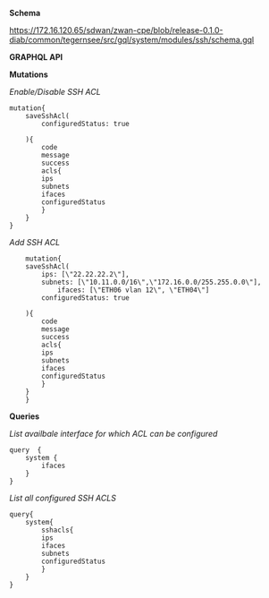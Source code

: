 **Schema**

https://172.16.120.65/sdwan/zwan-cpe/blob/release-0.1.0-diab/common/tegernsee/src/gql/system/modules/ssh/schema.gql

**GRAPHQL API**

**Mutations**

*Enable/Disable SSH ACL*

    mutation{
        saveSshAcl(
            configuredStatus: true
        
        ){
            code
            message
            success
            acls{
            ips
            subnets
            ifaces
            configuredStatus
            }
        }
    }

*Add SSH ACL*

        mutation{
        saveSshAcl(
            ips: [\"22.22.22.2\"],
            subnets: [\"10.11.0.0/16\",\"172.16.0.0/255.255.0.0\"],
                ifaces: [\"ETH06 vlan 12\", \"ETH04\"]
            configuredStatus: true
            
        ){
            code
            message
            success
            acls{
            ips
            subnets
            ifaces
            configuredStatus
            }
        }
        }

**Queries**

*List availbale interface for which ACL can be configured*

    query  {
        system {
            ifaces 
        }
    }

*List all configured SSH ACLS*

    query{
        system{
            sshacls{
            ips
            ifaces
            subnets
            configuredStatus
            }
        }
    }

